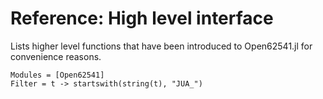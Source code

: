 # Reference: High level interface 

Lists higher level functions that have been introduced to Open62541.jl for 
convenience reasons. 

```@autodocs
Modules = [Open62541]
Filter = t -> startswith(string(t), "JUA_")
``` 
